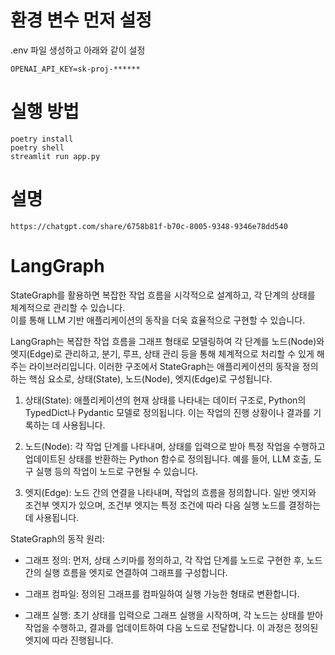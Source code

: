 # 환경 변수 먼저 설정
.env 파일 생성하고 아래와 같이 설정
```
OPENAI_API_KEY=sk-proj-******
```

# 실행 방법
```
poetry install
poetry shell
streamlit run app.py
```

# 설명
```
https://chatgpt.com/share/6758b81f-b70c-8005-9348-9346e78dd540
```

# LangGraph 
StateGraph를 활용하면 복잡한 작업 흐름을 시각적으로 설계하고, 각 단계의 상태를 체계적으로 관리할 수 있습니다.   
이를 통해 LLM 기반 애플리케이션의 동작을 더욱 효율적으로 구현할 수 있습니다.   

LangGraph는 복잡한 작업 흐름을 그래프 형태로 모델링하여 각 단계를 노드(Node)와 엣지(Edge)로 관리하고, 분기, 루프, 상태 관리 등을 통해 체계적으로 처리할 수 있게 해주는 라이브러리입니다. 이러한 구조에서 StateGraph는 애플리케이션의 동작을 정의하는 핵심 요소로, 상태(State), 노드(Node), 엣지(Edge)로 구성됩니다.  

1. 상태(State): 애플리케이션의 현재 상태를 나타내는 데이터 구조로, Python의 TypedDict나 Pydantic 모델로 정의됩니다. 이는 작업의 진행 상황이나 결과를 기록하는 데 사용됩니다.  

2. 노드(Node): 각 작업 단계를 나타내며, 상태를 입력으로 받아 특정 작업을 수행하고 업데이트된 상태를 반환하는 Python 함수로 정의됩니다. 예를 들어, LLM 호출, 도구 실행 등의 작업이 노드로 구현될 수 있습니다.  

3. 엣지(Edge): 노드 간의 연결을 나타내며, 작업의 흐름을 정의합니다. 일반 엣지와 조건부 엣지가 있으며, 조건부 엣지는 특정 조건에 따라 다음 실행 노드를 결정하는 데 사용됩니다.  

StateGraph의 동작 원리:  

- 그래프 정의: 먼저, 상태 스키마를 정의하고, 각 작업 단계를 노드로 구현한 후, 노드 간의 실행 흐름을 엣지로 연결하여 그래프를 구성합니다.  

- 그래프 컴파일: 정의된 그래프를 컴파일하여 실행 가능한 형태로 변환합니다.  

- 그래프 실행: 초기 상태를 입력으로 그래프 실행을 시작하며, 각 노드는 상태를 받아 작업을 수행하고, 결과를 업데이트하여 다음 노드로 전달합니다. 이 과정은 정의된 엣지에 따라 진행됩니다.  
